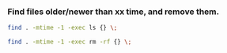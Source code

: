 ### Find files older/newer than xx time, and remove them.
```sh
find . -mtime -1 -exec ls {} \;

find . -mtime -1 -exec rm -rf {} \;
```
